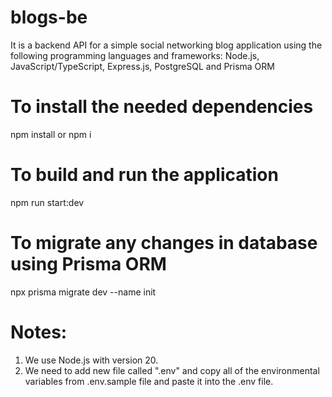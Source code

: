 # blogs-be
It is a backend API for a simple social networking blog application using the following programming languages and frameworks:
Node.js, JavaScript/TypeScript, Express.js, PostgreSQL and Prisma ORM

# To install the needed dependencies
npm install or npm i

# To build and run the application
npm run start:dev

# To migrate any changes in database using Prisma ORM
npx prisma migrate dev --name init

# Notes: 
1. We use Node.js with version 20.
2. We need to add new file called ".env" and copy all of the environmental variables from .env.sample file and paste it into the .env file.
